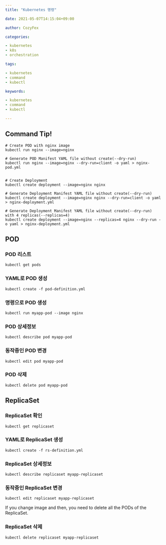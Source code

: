 ```yaml
---
title: "Kubernetes 명령"

date: 2021-05-07T14:15:04+09:00

author: CozyFex

categories:

- kubernetes
- k8s
- orchestration

tags:

- kubernetes
- command
- kubectl

keywords:

- kubernetes
- command
- kubectl

---
```


## Command Tip!

```shell
# Create POD with nginx image
kubectl run nginx --image=nginx

# Generate POD Manifest YAML file without create(--dry-run)
kubectl run nginx --image=nginx --dry-run=client -o yaml > nginx-pod.yml


# Create Deployment
kubectl create deployment --image=nginx nginx

# Generate Deployment Manifest YAML file without create(--dry-run)
kubectl create deployment --image=nginx nginx --dry-run=client -o yaml > nginx-deployment.yml

# Generate Deployment Manifest YAML file without create(--dry-run) with 4 replicas(--replicas=4)
kubectl create deployment --image=nginx --replicas=4 nginx --dry-run -o yaml > nginx-deployment.yml
```

## POD

### POD 리스트

```shell
kubectl get pods
```

### YAML로 POD 생성

```shell
kubectl create -f pod-definition.yml
```

### 명령으로 POD 생성

```shell
kubectl run myapp-pod --image nginx
```

### POD 상세정보

```shell
kubectl describe pod myapp-pod
```

### 동작중인 POD 변경

```shell
kubectl edit pod myapp-pod
```

### POD 삭제

```shell
kubectl delete pod myapp-pod
```

## ReplicaSet

### ReplicaSet 확인

```shell
kubectl get replicaset
```

### YAML로 ReplicaSet 생성

```shell
kubectl create -f rs-definition.yml
```

### ReplicaSet 상세정보

```shell
kubectl describe replicaset myapp-replicaset
```

### 동작중인 ReplicaSet 변경

```shell
kubectl edit replicaset myapp-replicaset
```

If you change image and then, you need to delete all the PODs of the ReplicaSet.

### ReplicaSet 삭제

```shell
kubectl delete replicaset myapp-replicaset
```




